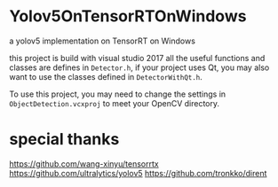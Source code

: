 

# Yolov5OnTensorRTOnWindows
a yolov5 implementation on TensorRT on Windows

this project is build with visual studio 2017
all the useful functions and classes are defines in ``Detector.h``, if your project uses Qt, you may also want to use the classes defined in ``DetectorWithQt.h``.

To use this project, you may need to change the settings in ``ObjectDetection.vcxproj`` to meet your OpenCV directory.

# special thanks
https://github.com/wang-xinyu/tensorrtx
https://github.com/ultralytics/yolov5
https://github.com/tronkko/dirent